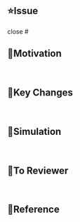 <!-- 
Title: [prefix] #이슈번호 - 이슈 내용

Ex) 
// 1번 이슈에서 새로운 기능(Feat)을 구현한 경우
[Feat] #1 - 기능 구현
// 1번 이슈에서 레이아웃(Design)을 구현한 경우
[Design] #1 - 레이아웃 구현

Prefix

[Design]: 뷰 짜기
[Feat]: 새로운 기능 구현
[Network]: 네트워크 연결
[Fix]: 버그, 오류 해결, 코드 수정
[Add]: Feat 이외의 부수적인 코드 추가, 라이브러리 추가, 새로운 View 생성
[Del]: 쓸모없는 코드, 주석 삭제
[Refactor]: 전면 수정이 있을 때 사용합니다
[Remove]: 파일 삭제
[Chore]: 그 이외의 잡일/ 버전 코드 수정, 패키지 구조 변경, 파일 이동, 파일이름 변경
[Docs]: README나 WIKI 등의 문서 개정
[Setting]: 세팅
[Merge]: #이슈번호 - 머지

-->

## ⭐️Issue
<!-- 현재 PR이 완료되면 함께 닫을 Issue번호 입력 -->
close #
<br/>

## 🌟Motivation
<!-- 수행한 작업에 대한 간단한 소개 -->

<br/>

## 🌟Key Changes
<!-- 이번 PR에서 작업한 핵심적인 변화 -->

<br/>

## 🌟Simulation
<!-- Gif나 이미지로 작업한 화면을 보여줌 -->

<br/>

## 🌟To Reviewer
<!-- 핵심적으로 봐주었으면 하는 부분, 질문하고 싶은 부분 등 -->

<br/>

## 🌟Reference
<!-- 참고자료 -->

<br/>
